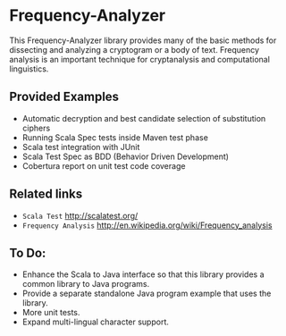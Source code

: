 Frequency-Analyzer
==================

This Frequency-Analyzer library provides many of the basic methods for dissecting and analyzing
a cryptogram or a body of text. Frequency analysis is an important technique for cryptanalysis
and computational linguistics.

Provided Examples
-----------------
* Automatic decryption and best candidate selection of substitution ciphers
* Running Scala Spec tests inside Maven test phase
* Scala test integration with JUnit
* Scala Test Spec as BDD (Behavior Driven Development)
* Cobertura report on unit test code coverage

Related links
-------------
* `Scala Test` <http://scalatest.org/>
* `Frequency Analysis` <http://en.wikipedia.org/wiki/Frequency_analysis>

To Do:
------
* Enhance the Scala to Java interface so that this library provides a common library to Java programs.
* Provide a separate standalone Java program example that uses the library.
* More unit tests.
* Expand multi-lingual character support.
